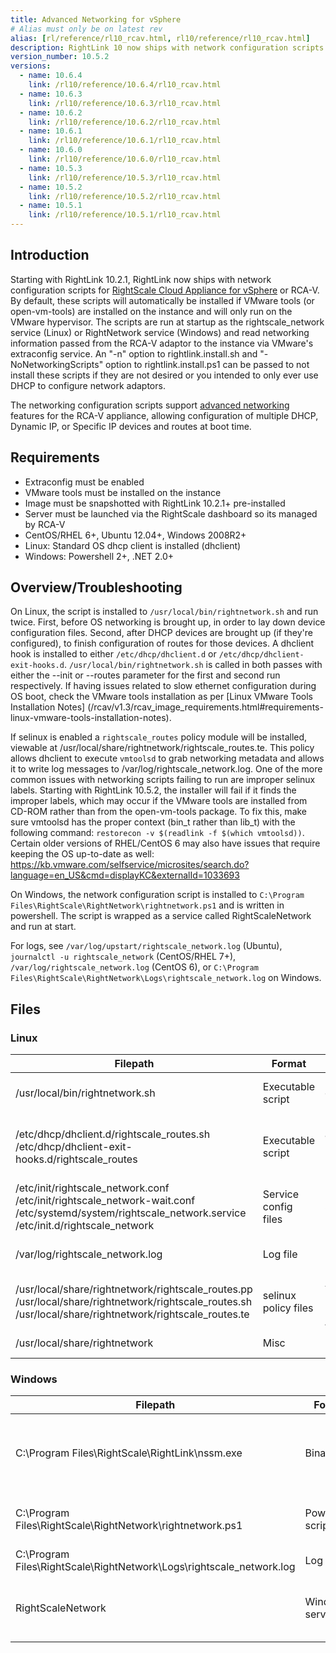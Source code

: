 ```yaml
---
title: Advanced Networking for vSphere
# Alias must only be on latest rev
alias: [rl/reference/rl10_rcav.html, rl10/reference/rl10_rcav.html]
description: RightLink 10 now ships with network configuration scripts for RightScale Cloud Appliance for vSphere. These scripts will automatically be installed if VMware tools are installed on the instance and will only run on the VMware hypervisor.
version_number: 10.5.2
versions:
  - name: 10.6.4
    link: /rl10/reference/10.6.4/rl10_rcav.html
  - name: 10.6.3
    link: /rl10/reference/10.6.3/rl10_rcav.html
  - name: 10.6.2
    link: /rl10/reference/10.6.2/rl10_rcav.html
  - name: 10.6.1
    link: /rl10/reference/10.6.1/rl10_rcav.html
  - name: 10.6.0
    link: /rl10/reference/10.6.0/rl10_rcav.html
  - name: 10.5.3
    link: /rl10/reference/10.5.3/rl10_rcav.html
  - name: 10.5.2
    link: /rl10/reference/10.5.2/rl10_rcav.html
  - name: 10.5.1
    link: /rl10/reference/10.5.1/rl10_rcav.html
---
```


## Introduction

Starting with RightLink 10.2.1, RightLink now ships with network configuration scripts for [RightScale Cloud Appliance
for vSphere](/rcav) or RCA-V. By default, these scripts will automatically be installed if VMware tools
(or open-vm-tools) are installed on the instance and will only run on the VMware hypervisor. The scripts are run at
startup as the rightscale_network service (Linux) or RightNetwork service (Windows) and read networking information
passed from the RCA-V adaptor to the instance via VMware's extraconfig service. An "-n" option to rightlink.install.sh and "-NoNetworkingScripts" option to rightlink.install.ps1 can be passed to not install these scripts if they are not desired or you intended to only ever use DHCP to configure network adaptors.

The networking configuration scripts support [advanced networking](/rcav/v2.0/rcav_administrator.html#vsphere-resources-ip-addresses) features for the RCA-V appliance, allowing configuration of multiple DHCP, Dynamic IP, or Specific IP devices and routes at boot time.

## Requirements

* Extraconfig must be enabled
* VMware tools must be installed on the instance
* Image must be snapshotted with RightLink 10.2.1+ pre-installed
* Server must be launched via the RightScale dashboard so its managed by RCA-V
* CentOS/RHEL 6+, Ubuntu 12.04+, Windows 2008R2+
* Linux: Standard OS dhcp client is installed (dhclient)
* Windows: Powershell 2+, .NET 2.0+

## Overview/Troubleshooting

On Linux, the script is installed to `/usr/local/bin/rightnetwork.sh` and run twice. First, before OS networking is brought up, in order to lay down device configuration files. Second, after DHCP devices are brought up (if they're configured), to finish configuration of routes for those devices. A dhclient hook is installed to either `/etc/dhcp/dhclient.d` or `/etc/dhcp/dhclient-exit-hooks.d`. `/usr/local/bin/rightnetwork.sh` is called in both passes with either the --init or --routes parameter for the first and second run respectively. If having issues related to slow ethernet configuration during OS boot, check the VMware tools installation as per [Linux VMware Tools Installation Notes] (/rcav/v1.3/rcav_image_requirements.html#requirements-linux-vmware-tools-installation-notes).

If selinux is enabled a `rightscale_routes` policy module will be installed, viewable at /usr/local/share/rightnetwork/rightscale_routes.te. This policy allows dhclient to execute `vmtoolsd` to grab networking metadata and allows it to write log messages to /var/log/rightscale_network.log. One of the more common issues with networking scripts failing to run are improper selinux labels. Starting with RightLink 10.5.2, the installer will fail if it finds the improper labels, which may occur if the VMware tools are installed from CD-ROM rather than from the open-vm-tools package. To fix this, make sure vmtoolsd has the proper context (bin_t rather than lib_t) with the following command: `restorecon -v $(readlink -f $(which vmtoolsd))`. Certain older versions of RHEL/CentOS 6 may also have issues that require keeping the OS up-to-date as well: https://kb.vmware.com/selfservice/microsites/search.do?language=en_US&cmd=displayKC&externalId=1033693

On Windows, the network configuration script is installed to `C:\Program Files\RightScale\RightNetwork\rightnetwork.ps1` and is written in powershell. The script is wrapped as a service called RightScaleNetwork and run at start.

For logs, see `/var/log/upstart/rightscale_network.log` (Ubuntu), `journalctl -u rightscale_network` (CentOS/RHEL 7+),
`/var/log/rightscale_network.log` (CentOS 6), or `C:\Program Files\RightScale\RightNetwork\Logs\rightscale_network.log` on Windows.


## Files

### Linux

Filepath | Format | Purpose |
---- | ------ | ------- |
/usr/local/bin/rightnetwork.sh | Executable script | Run at startup to write network configuration files and setup routes |
/etc/dhcp/dhclient.d/rightscale_routes.sh<br>/etc/dhcp/dhclient-exit-hooks.d/rightscale_routes | Executable script | Run after DHCP lease is acquired to finish configuring network routes specific to DHCP-based network interfaces |
/etc/init/rightscale_network.conf<br>/etc/init/rightscale_network-wait.conf<br>/etc/systemd/system/rightscale_network.service<br>/etc/init.d/rightscale_network | Service config files | Service config files |
/var/log/rightscale_network.log | Log file | Network configuration script log. Created with root-only permissions. |
/usr/local/share/rightnetwork/rightscale_routes.pp<br>/usr/local/share/rightnetwork/rightscale_routes.sh<br>/usr/local/share/rightnetwork/rightscale_routes.te | selinux policy files | Allow dhclient to run rightnetwork.sh, allow rightnetwork.sh to write /var/log/rightscale_network.log |
/usr/local/share/rightnetwork | Misc | Misc support files, such as the uninstaller (uninstall.sh) |

### Windows

Filepath | Format | Purpose |
---- | ------ | ------- |
C:\Program Files\RightScale\RightLink\nssm.exe | Binary | Non-Sucking Service Manager, used to manage the RightNetwork service. |
C:\Program Files\RightScale\RightNetwork\rightnetwork.ps1 | Powershell script | RightNetwork powershell script, called at startup |
C:\Program Files\RightScale\RightNetwork\Logs\rightscale_network.log | Log file | RightNetwork install log. |
RightScaleNetwork | Windows service | Runs rightnetwork.ps1 at boot to setup networking for RCA-V.|
